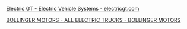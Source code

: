 
[Electric GT - Electric Vehicle Systems - electricgt.com](https://www.electricgt.com/)



[BOLLINGER MOTORS - ALL ELECTRIC TRUCKS - BOLLINGER MOTORS](https://bollingermotors.com/)
